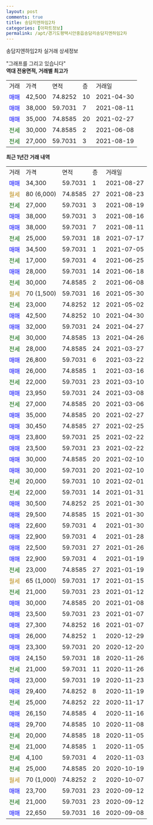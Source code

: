 ```yaml
---
layout: post
comments: true
title: 송담지엔하임2차
categories: [아파트정보]
permalink: /apt/경기도평택시안중읍송담리송담지엔하임2차
---
```


송담지엔하임2차 실거래 상세정보

<script type="text/javascript">
  google.charts.load('current', {'packages':['line', 'corechart']});
  google.charts.setOnLoadCallback(drawChart);

  function drawChart() {
    var data = new google.visualization.DataTable();
    data.addColumn('date', '거래일');
    data.addColumn('number', "매매");
    data.addColumn('number', "전세");
    data.addColumn('number', "전매");

    data.addRows([[new Date(Date.parse("2021-08-27")), 34300, null, null], [new Date(Date.parse("2021-08-23")), null, null, null], [new Date(Date.parse("2021-08-19")), null, 27000, null], [new Date(Date.parse("2021-08-16")), 38000, null, null], [new Date(Date.parse("2021-08-11")), 38000, null, null], [new Date(Date.parse("2021-07-17")), null, 25000, null], [new Date(Date.parse("2021-07-05")), 34500, null, null], [new Date(Date.parse("2021-06-25")), null, 17000, null], [new Date(Date.parse("2021-06-18")), 28000, null, null], [new Date(Date.parse("2021-06-08")), null, 30000, null], [new Date(Date.parse("2021-05-30")), null, null, null], [new Date(Date.parse("2021-05-02")), null, 23000, null], [new Date(Date.parse("2021-04-30")), 42500, null, null], [new Date(Date.parse("2021-04-27")), 32000, null, null], [new Date(Date.parse("2021-04-26")), null, 30000, null], [new Date(Date.parse("2021-03-27")), null, 28000, null], [new Date(Date.parse("2021-03-22")), 26800, null, null], [new Date(Date.parse("2021-03-16")), 26000, null, null], [new Date(Date.parse("2021-03-10")), null, 22000, null], [new Date(Date.parse("2021-03-08")), 23950, null, null], [new Date(Date.parse("2021-03-06")), null, 27000, null], [new Date(Date.parse("2021-02-27")), 35000, null, null], [new Date(Date.parse("2021-02-25")), 30450, null, null], [new Date(Date.parse("2021-02-22")), 23800, null, null], [new Date(Date.parse("2021-02-22")), 23500, null, null], [new Date(Date.parse("2021-02-10")), 30000, null, null], [new Date(Date.parse("2021-02-10")), 30000, null, null], [new Date(Date.parse("2021-02-01")), null, 20000, null], [new Date(Date.parse("2021-01-31")), null, 22000, null], [new Date(Date.parse("2021-01-30")), 30500, null, null], [new Date(Date.parse("2021-01-30")), 29500, null, null], [new Date(Date.parse("2021-01-30")), 22600, null, null], [new Date(Date.parse("2021-01-28")), 22900, null, null], [new Date(Date.parse("2021-01-26")), 22500, null, null], [new Date(Date.parse("2021-01-19")), 22900, null, null], [new Date(Date.parse("2021-01-19")), null, 23000, null], [new Date(Date.parse("2021-01-15")), null, null, null], [new Date(Date.parse("2021-01-12")), null, 21000, null], [new Date(Date.parse("2021-01-08")), 30000, null, null], [new Date(Date.parse("2021-01-07")), 23500, null, null], [new Date(Date.parse("2021-01-07")), 27300, null, null], [new Date(Date.parse("2020-12-29")), 26000, null, null], [new Date(Date.parse("2020-12-20")), 23300, null, null], [new Date(Date.parse("2020-11-26")), 24150, null, null], [new Date(Date.parse("2020-11-26")), null, 21000, null], [new Date(Date.parse("2020-11-23")), 23000, null, null], [new Date(Date.parse("2020-11-19")), 29400, null, null], [new Date(Date.parse("2020-11-17")), null, 25000, null], [new Date(Date.parse("2020-11-16")), 26150, null, null], [new Date(Date.parse("2020-11-08")), 29700, null, null], [new Date(Date.parse("2020-11-05")), null, 20000, null], [new Date(Date.parse("2020-11-05")), null, 21000, null], [new Date(Date.parse("2020-11-03")), null, 4100, null], [new Date(Date.parse("2020-10-19")), null, 25000, null], [new Date(Date.parse("2020-10-07")), null, null, null], [new Date(Date.parse("2020-09-12")), 23700, null, null], [new Date(Date.parse("2020-09-12")), null, 21000, null], [new Date(Date.parse("2020-09-08")), 22650, null, null]]);

    var options = {
      hAxis: {
        format: 'yyyy/MM/dd'
      },    
      lineWidth: 0,
      pointsVisible: true,    
      title: '최근 1년간 유형별 실거래가 분포',
      legend: { position: 'bottom' }
    };

    var formatter = new google.visualization.NumberFormat({pattern:'###,###'} );
    formatter.format(data, 1);
    formatter.format(data, 2);
    
    setTimeout(function() {
        var chart = new google.visualization.LineChart(document.getElementById('columnchart_material'));
        chart.draw(data, (options));
        document.getElementById('loading').style.display = 'none';
    }, 200);
  }
</script>


<div id="loading" style="z-index:20; display: block; margin-left: 0px">"그래프를 그리고 있습니다"</div>
<div id="columnchart_material" style="width: 95%; margin-left: 0px; display: block"></div>
<!-- contents start -->
<b>역대 전용면적, 거래별 최고가</b>
<table class="sortable">
    <tr>
      <td>거래</td>
      <td>가격</td>
      <td>면적</td>
      <td>층</td>
      <td>거래일</td>
    </tr>
        <tr>
          <td><a style="color: blue">매매</a></td>
          <td>42,500</td>
          <td>74.8252</td>
          <td>10</td>
          <td>2021-04-30</td>
        </tr>            <tr>
          <td><a style="color: blue">매매</a></td>
          <td>38,000</td>
          <td>59.7031</td>
          <td>7</td>
          <td>2021-08-11</td>
        </tr>            <tr>
          <td><a style="color: blue">매매</a></td>
          <td>35,000</td>
          <td>74.8585</td>
          <td>20</td>
          <td>2021-02-27</td>
        </tr>        
        <tr>
              <td><a style="color: darkgreen">전세</a></td>
              <td>30,000</td>
              <td>74.8585</td>
              <td>2</td>
              <td>2021-06-08</td>
            </tr>            <tr>
              <td><a style="color: darkgreen">전세</a></td>
              <td>27,000</td>
              <td>59.7031</td>
              <td>3</td>
              <td>2021-08-19</td>
            </tr>        
    
</table>

<b>최근 1년간 거래 내역</b>

<table class="sortable">
    <tr>
      <td>거래</td>
      <td>가격</td>
      <td>면적</td>
      <td>층</td>
      <td>거래일</td>
    </tr>
    <tr>
      <td><a style="color: blue">매매</a></td>
      <td>34,300</td>
      <td>59.7031</td>
      <td>1</td>
      <td>2021-08-27</td>
    </tr>          <tr>
      <td><a style="color: darkgoldenrod">월세</a></td>
      <td>80 (6,000)</td>
      <td>74.8585</td>
      <td>27</td>
      <td>2021-08-23</td>
    </tr>          <tr>
      <td><a style="color: darkgreen">전세</a></td>
      <td>27,000</td>
      <td>59.7031</td>
      <td>3</td>
      <td>2021-08-19</td>
    </tr>          <tr>
      <td><a style="color: blue">매매</a></td>
      <td>38,000</td>
      <td>59.7031</td>
      <td>3</td>
      <td>2021-08-16</td>
    </tr>          <tr>
      <td><a style="color: blue">매매</a></td>
      <td>38,000</td>
      <td>59.7031</td>
      <td>7</td>
      <td>2021-08-11</td>
    </tr>          <tr>
      <td><a style="color: darkgreen">전세</a></td>
      <td>25,000</td>
      <td>59.7031</td>
      <td>18</td>
      <td>2021-07-17</td>
    </tr>          <tr>
      <td><a style="color: blue">매매</a></td>
      <td>34,500</td>
      <td>59.7031</td>
      <td>1</td>
      <td>2021-07-05</td>
    </tr>          <tr>
      <td><a style="color: darkgreen">전세</a></td>
      <td>17,000</td>
      <td>59.7031</td>
      <td>4</td>
      <td>2021-06-25</td>
    </tr>          <tr>
      <td><a style="color: blue">매매</a></td>
      <td>28,000</td>
      <td>59.7031</td>
      <td>14</td>
      <td>2021-06-18</td>
    </tr>          <tr>
      <td><a style="color: darkgreen">전세</a></td>
      <td>30,000</td>
      <td>74.8585</td>
      <td>2</td>
      <td>2021-06-08</td>
    </tr>          <tr>
      <td><a style="color: darkgoldenrod">월세</a></td>
      <td>70 (1,500)</td>
      <td>59.7031</td>
      <td>16</td>
      <td>2021-05-30</td>
    </tr>          <tr>
      <td><a style="color: darkgreen">전세</a></td>
      <td>23,000</td>
      <td>74.8252</td>
      <td>12</td>
      <td>2021-05-02</td>
    </tr>          <tr>
      <td><a style="color: blue">매매</a></td>
      <td>42,500</td>
      <td>74.8252</td>
      <td>10</td>
      <td>2021-04-30</td>
    </tr>          <tr>
      <td><a style="color: blue">매매</a></td>
      <td>32,000</td>
      <td>59.7031</td>
      <td>24</td>
      <td>2021-04-27</td>
    </tr>          <tr>
      <td><a style="color: darkgreen">전세</a></td>
      <td>30,000</td>
      <td>74.8585</td>
      <td>13</td>
      <td>2021-04-26</td>
    </tr>          <tr>
      <td><a style="color: darkgreen">전세</a></td>
      <td>28,000</td>
      <td>74.8585</td>
      <td>24</td>
      <td>2021-03-27</td>
    </tr>          <tr>
      <td><a style="color: blue">매매</a></td>
      <td>26,800</td>
      <td>59.7031</td>
      <td>6</td>
      <td>2021-03-22</td>
    </tr>          <tr>
      <td><a style="color: blue">매매</a></td>
      <td>26,000</td>
      <td>74.8585</td>
      <td>1</td>
      <td>2021-03-16</td>
    </tr>          <tr>
      <td><a style="color: darkgreen">전세</a></td>
      <td>22,000</td>
      <td>59.7031</td>
      <td>23</td>
      <td>2021-03-10</td>
    </tr>          <tr>
      <td><a style="color: blue">매매</a></td>
      <td>23,950</td>
      <td>59.7031</td>
      <td>24</td>
      <td>2021-03-08</td>
    </tr>          <tr>
      <td><a style="color: darkgreen">전세</a></td>
      <td>27,000</td>
      <td>74.8585</td>
      <td>20</td>
      <td>2021-03-06</td>
    </tr>          <tr>
      <td><a style="color: blue">매매</a></td>
      <td>35,000</td>
      <td>74.8585</td>
      <td>20</td>
      <td>2021-02-27</td>
    </tr>          <tr>
      <td><a style="color: blue">매매</a></td>
      <td>30,450</td>
      <td>74.8585</td>
      <td>27</td>
      <td>2021-02-25</td>
    </tr>          <tr>
      <td><a style="color: blue">매매</a></td>
      <td>23,800</td>
      <td>59.7031</td>
      <td>25</td>
      <td>2021-02-22</td>
    </tr>          <tr>
      <td><a style="color: blue">매매</a></td>
      <td>23,500</td>
      <td>59.7031</td>
      <td>23</td>
      <td>2021-02-22</td>
    </tr>          <tr>
      <td><a style="color: blue">매매</a></td>
      <td>30,000</td>
      <td>74.8585</td>
      <td>20</td>
      <td>2021-02-10</td>
    </tr>          <tr>
      <td><a style="color: blue">매매</a></td>
      <td>30,000</td>
      <td>59.7031</td>
      <td>20</td>
      <td>2021-02-10</td>
    </tr>          <tr>
      <td><a style="color: darkgreen">전세</a></td>
      <td>20,000</td>
      <td>59.7031</td>
      <td>10</td>
      <td>2021-02-01</td>
    </tr>          <tr>
      <td><a style="color: darkgreen">전세</a></td>
      <td>22,000</td>
      <td>59.7031</td>
      <td>14</td>
      <td>2021-01-31</td>
    </tr>          <tr>
      <td><a style="color: blue">매매</a></td>
      <td>30,500</td>
      <td>74.8252</td>
      <td>25</td>
      <td>2021-01-30</td>
    </tr>          <tr>
      <td><a style="color: blue">매매</a></td>
      <td>29,500</td>
      <td>74.8585</td>
      <td>15</td>
      <td>2021-01-30</td>
    </tr>          <tr>
      <td><a style="color: blue">매매</a></td>
      <td>22,600</td>
      <td>59.7031</td>
      <td>4</td>
      <td>2021-01-30</td>
    </tr>          <tr>
      <td><a style="color: blue">매매</a></td>
      <td>22,900</td>
      <td>59.7031</td>
      <td>4</td>
      <td>2021-01-28</td>
    </tr>          <tr>
      <td><a style="color: blue">매매</a></td>
      <td>22,500</td>
      <td>59.7031</td>
      <td>27</td>
      <td>2021-01-26</td>
    </tr>          <tr>
      <td><a style="color: blue">매매</a></td>
      <td>22,900</td>
      <td>59.7031</td>
      <td>4</td>
      <td>2021-01-19</td>
    </tr>          <tr>
      <td><a style="color: darkgreen">전세</a></td>
      <td>23,000</td>
      <td>74.8585</td>
      <td>27</td>
      <td>2021-01-19</td>
    </tr>          <tr>
      <td><a style="color: darkgoldenrod">월세</a></td>
      <td>65 (1,000)</td>
      <td>59.7031</td>
      <td>17</td>
      <td>2021-01-15</td>
    </tr>          <tr>
      <td><a style="color: darkgreen">전세</a></td>
      <td>21,000</td>
      <td>59.7031</td>
      <td>23</td>
      <td>2021-01-12</td>
    </tr>          <tr>
      <td><a style="color: blue">매매</a></td>
      <td>30,000</td>
      <td>74.8585</td>
      <td>20</td>
      <td>2021-01-08</td>
    </tr>          <tr>
      <td><a style="color: blue">매매</a></td>
      <td>23,500</td>
      <td>59.7031</td>
      <td>23</td>
      <td>2021-01-07</td>
    </tr>          <tr>
      <td><a style="color: blue">매매</a></td>
      <td>27,300</td>
      <td>74.8252</td>
      <td>16</td>
      <td>2021-01-07</td>
    </tr>          <tr>
      <td><a style="color: blue">매매</a></td>
      <td>26,000</td>
      <td>74.8252</td>
      <td>1</td>
      <td>2020-12-29</td>
    </tr>          <tr>
      <td><a style="color: blue">매매</a></td>
      <td>23,300</td>
      <td>59.7031</td>
      <td>20</td>
      <td>2020-12-20</td>
    </tr>          <tr>
      <td><a style="color: blue">매매</a></td>
      <td>24,150</td>
      <td>59.7031</td>
      <td>18</td>
      <td>2020-11-26</td>
    </tr>          <tr>
      <td><a style="color: darkgreen">전세</a></td>
      <td>21,000</td>
      <td>59.7031</td>
      <td>11</td>
      <td>2020-11-26</td>
    </tr>          <tr>
      <td><a style="color: blue">매매</a></td>
      <td>23,000</td>
      <td>59.7031</td>
      <td>19</td>
      <td>2020-11-23</td>
    </tr>          <tr>
      <td><a style="color: blue">매매</a></td>
      <td>29,400</td>
      <td>74.8252</td>
      <td>8</td>
      <td>2020-11-19</td>
    </tr>          <tr>
      <td><a style="color: darkgreen">전세</a></td>
      <td>25,000</td>
      <td>74.8252</td>
      <td>22</td>
      <td>2020-11-17</td>
    </tr>          <tr>
      <td><a style="color: blue">매매</a></td>
      <td>26,150</td>
      <td>74.8585</td>
      <td>4</td>
      <td>2020-11-16</td>
    </tr>          <tr>
      <td><a style="color: blue">매매</a></td>
      <td>29,700</td>
      <td>74.8585</td>
      <td>10</td>
      <td>2020-11-08</td>
    </tr>          <tr>
      <td><a style="color: darkgreen">전세</a></td>
      <td>20,000</td>
      <td>74.8585</td>
      <td>18</td>
      <td>2020-11-05</td>
    </tr>          <tr>
      <td><a style="color: darkgreen">전세</a></td>
      <td>21,000</td>
      <td>74.8585</td>
      <td>1</td>
      <td>2020-11-05</td>
    </tr>          <tr>
      <td><a style="color: darkgreen">전세</a></td>
      <td>4,100</td>
      <td>59.7031</td>
      <td>4</td>
      <td>2020-11-03</td>
    </tr>          <tr>
      <td><a style="color: darkgreen">전세</a></td>
      <td>25,000</td>
      <td>74.8585</td>
      <td>20</td>
      <td>2020-10-19</td>
    </tr>          <tr>
      <td><a style="color: darkgoldenrod">월세</a></td>
      <td>70 (1,000)</td>
      <td>74.8252</td>
      <td>2</td>
      <td>2020-10-07</td>
    </tr>          <tr>
      <td><a style="color: blue">매매</a></td>
      <td>23,700</td>
      <td>59.7031</td>
      <td>23</td>
      <td>2020-09-12</td>
    </tr>          <tr>
      <td><a style="color: darkgreen">전세</a></td>
      <td>21,000</td>
      <td>59.7031</td>
      <td>23</td>
      <td>2020-09-12</td>
    </tr>          <tr>
      <td><a style="color: blue">매매</a></td>
      <td>22,650</td>
      <td>59.7031</td>
      <td>16</td>
      <td>2020-09-08</td>
    </tr>      </table>
<!-- contents end -->    


